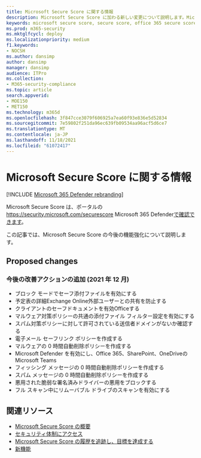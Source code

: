 ```yaml
---
title: Microsoft Secure Score に関する情報
description: Microsoft Secure Score に加わる新しい変更について説明します。Microsoft 365 Defenderします。
keywords: microsoft secure score, secure score, office 365 secure score, microsoft security score, Microsoft 365 Defender ポータル, 改善アクション
ms.prod: m365-security
ms.mktglfcycl: deploy
ms.localizationpriority: medium
f1.keywords:
- NOCSH
ms.author: dansimp
author: dansimp
manager: dansimp
audience: ITPro
ms.collection:
- M365-security-compliance
ms.topic: article
search.appverid:
- MOE150
- MET150
ms.technology: m365d
ms.openlocfilehash: 3f847cce3079f606925a7ea60f93e836e5d52834
ms.sourcegitcommit: 7e59802f251da96ec639fb09534aa96acf5d6ce7
ms.translationtype: MT
ms.contentlocale: ja-JP
ms.lasthandoff: 11/18/2021
ms.locfileid: "61072417"
---
```

# <a name="whats-coming-to-microsoft-secure-score"></a>Microsoft Secure Score に関する情報

[!INCLUDE [Microsoft 365 Defender rebranding](../includes/microsoft-defender.md)]

Microsoft Secure Score は、ポータルの https://security.microsoft.com/securescore Microsoft 365 Defender[で確認できます](microsoft-365-defender.md#the-microsoft-365-defender-portal)。

この記事では、Microsoft Secure Score の今後の機能強化について説明します。

## <a name="proposed-changes"></a>Proposed changes

### <a name="upcoming-improvement-action-additions-december-2021"></a>今後の改善アクションの追加 (2021 年 12 月)

- ブロック モードでセーフ添付ファイルを有効にする
- 予定表の詳細Exchange Online外部ユーザーとの共有を防止する
- クライアントのセーフドキュメントを有効Officeする
- マルウェア対策ポリシーの共通の添付ファイル フィルター設定を有効にする
- スパム対策ポリシーに対して許可されている送信者ドメインがないか確認する
- 電子メール セーフリンク ポリシーを作成する
- マルウェアの 0 時間自動削除ポリシーを作成する
- Microsoft Defender を有効にし、Office 365、SharePoint、OneDriveのMicrosoft Teams
- フィッシング メッセージの 0 時間自動削除ポリシーを作成する
- スパム メッセージの 0 時間自動削除ポリシーを作成する
- 悪用された脆弱な署名済みドライバーの悪用をブロックする
- フル スキャン中にリムーバブル ドライブのスキャンを有効にする


## <a name="related-resources"></a>関連リソース

- [Microsoft Secure Score の概要](microsoft-secure-score.md)
- [セキュリティ体制にアクセス](microsoft-secure-score-improvement-actions.md)
- [Microsoft Secure Score の履歴を追跡し、目標を達成する](microsoft-secure-score-history-metrics-trends.md)
- [新機能](microsoft-secure-score-whats-new.md)
